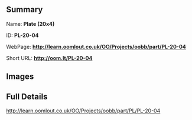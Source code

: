 

## Summary
 
Name: __Plate (20x4)__

ID: __PL-20-04__

WebPage: __http://learn.oomlout.co.uk/OO/Projects/oobb/part/PL-20-04__

Short URL: __http://oom.lt/PL-20-04__


## Images




## Full Details

 http://learn.oomlout.co.uk/OO/Projects/oobb/part/PL/PL-20-04

